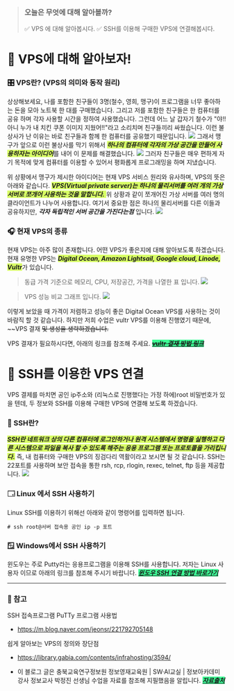> ### 오늘은 무엇에 대해 알아볼까?
> ✅ VPS 에 대해 알아봅시다.
> ✅ SSH를 이용해 구매한 VPS에 연결해봅시다.

# 🫣 VPS에 대해 알아보자!


### 🎛️ VPS란?  (VPS의 의미와 동작 원리)
상상해보세요, 나를 포함한 친구들이 3명(철수, 영희, 맹구)이 프로그램을 너무 좋아하는 돈을 모아 노트북 한 대를 구매했습니다. 그리고 저를 포함한 친구들은 한 컴퓨터를 공유 하며 각자 사용할 시간을 정하여 사용했습니다. 그런데 어느 날 갑자기 철수가 "야!! 아니 누가 내 치킨 쿠폰 이미지 지웠어!!"라고 소리치며 친구들끼리 싸웠습니다. 이런 불상사가 난 이유는 바로 친구들과 함께 한 컴퓨터를 공유했기 때문입니다. 
![](https://velog.velcdn.com/images/2hanjunbum6/post/8b86a08c-9583-48be-822d-a77df2e79a4e/image.png)
그래서 맹구가 앞으로 이런 불상사를 막기 위해서 <span style="background-color: rgba(191, 255, 0, 0.6)">_**하나의 컴퓨터에 각자의 가상 공간을 만들어 사용하자는 아이디어**_</span>를 내어 이 문제를 해결했습니다.
![](https://velog.velcdn.com/images/2hanjunbum6/post/f1f7e86d-9777-48e0-8e47-723310e54b16/image.png)
그러자 친구들은 매우 편하게 자기 목적에 맞게 컴퓨터를 이용할 수 있어서 평화롭게 프로그래밍을 하며 지냈습니다.

위 상황에서 맹구가 제시한 아이디어는 현재 VPS 서비스 원리와 유사하며, VPS의 뜻은 아래와 같습니다.
<span style="background-color: rgba(191, 255, 0, 0.6)">_**VPS(Virtual private server)는 하나의 물리서버를 여러 개의 가상 서버로 쪼개어 사용하는 것을 말합니다.**_ </span> 위 상황과 같이 쪼개어진 가상 서버를 여러 명의 클라이언트가 나누어 사용합니다. 여기서 중요한 점은 하나의 물리서버를 다른 이들과 공유하지만, _**각자 독립적인 서버 공간을 가진다는점**_ 입니다.
![](https://velog.velcdn.com/images/2hanjunbum6/post/69446f6b-c456-4d6f-8e24-30d107a006d4/image.png)


### 🎧 현재 VPS의 종류
현재 VPS는 아주 많이 존재합니다. 어떤 VPS가 좋은지에 대해 알아보도록 하겠습니다.
현재 유명한 VPS는 <span style="background-color: rgba(191, 255, 0, 0.6)">_**Digital Ocean, Amazon Lightsail, Google cloud, Linode, Vultr**_</span>가 있습니다.
>동급 가격 기준으로 메모리, CPU, 저장공간, 가격을 나열한 표 입니다.
![](https://velog.velcdn.com/images/2hanjunbum6/post/b49f32f0-e871-46d3-8171-3ccb6ef56694/image.png)

>VPS 성능 비교 그래프 입니다.
![](https://velog.velcdn.com/images/2hanjunbum6/post/1016e5ee-5e4a-4cd5-812f-6fbbe8437c8e/image.png)

이렇게 보았을 때 가격이 저렴하고 성능이 좋은 Digital Ocean VPS를 사용하는 것이 바람직 할 것 같습니다.
하지만 저희 수업은 vultr VPS를 이용해 진행였기 때문에, ~~VPS 결재 ~~및 생성을 생략하겠습니다.~~

VPS 결재가 필요하시다면, 아래의 링크를 참조해 주세요.
<span style="background-color: rgba(13, 255, 123, .8)">~~_**[vultr 결재 방법 링크](https://extrememanual.net/10633)**_~~</span>

# 🔐 SSH를 이용한 VPS 연결
VPS 결제를 마치면 공인 ip주소와 (리눅스로 진행했다는 가정 하에)root 비밀번호가 있을 텐데, 두 정보와 SSH를 이용해 구매한 VPS에 연결해 보도록 하겠습니다.

### 🔑 SSH란?
<span style="background-color: rgba(191, 255, 0, 0.6)">_**SSH란 네트워크 상의 다른 컴퓨터에 로그인하거나 원격 시스템에서 명령을 실행하고 다른 시스템으로 파일을 복사 할 수 있도록 해주는 응용 프로그램 또는 프로토콜을 가리킵니다.**_</span> 즉, 내 컴퓨터와 구매한 VPS의 징검다리 역활이라고 보시면 될 것 같습니다. SSH는 22포트를 사용하며 보안 접속을 통한 rsh, rcp, rlogin, rexec, telnet, ftp 등을 제공합니다.
![](https://velog.velcdn.com/images/2hanjunbum6/post/59564779-d5d0-4c6a-b9d3-1b66eb0eb393/image.png)


### 🗔 Linux 에서 SSH 사용하기
Linux SSH를 이용하기 위해선 아래와 같이 명령어를 입력하면 됩니다.
```Linux
# ssh root@서버 접속용 공인 ip -p 포트
```

 
 
### 🪟 Windows에서 SSH 사용하기
윈도우는 주로 Putty라는 응용프로그램을 이용해 SSH를 사용합니다. 
저자는 Linux 사용자 이므로 아래의 링크를 참조해 주시기 바랍니다.
<span style="background-color: rgba(13, 255, 123, .8)">_**[윈도우 SSH 연결 방법 바로가기](https://m.blog.naver.com/jeonsr/221792705148)**_</span>


---
### 🔎 참고
SSH 접속프로그램 PuTTy 프로그램 사용법
- https://m.blog.naver.com/jeonsr/221792705148

쉽게 알아보는 VPS의 정의와 장단점
- https://library.gabia.com/contents/infrahosting/3594/
 
- 이 블로그 글은 충북교육연구정보원 정보영재교육원 | SW·AI교실 | 정보아카데미 강사 정보교사 박정진 선생님 수업을 자료를 참조해 지필했음을 알립니다. <span style="background-color: rgba(13, 255, 123, .8)">_**[자료출처](https://datahub.pe.kr/class/hsinfo/linux.pdf)**_</span>



